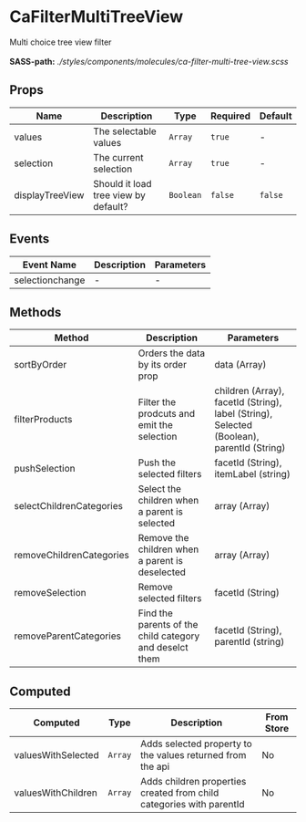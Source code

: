 # CaFilterMultiTreeView

Multi choice tree view filter<br><br> **SASS-path:** _./styles/components/molecules/ca-filter-multi-tree-view.scss_

## Props

<!-- @vuese:CaFilterMultiTreeView:props:start -->
|Name|Description|Type|Required|Default|
|---|---|---|---|---|
|values|The selectable values|`Array`|`true`|-|
|selection|The current selection|`Array`|`true`|-|
|displayTreeView|Should it load tree view by default?|`Boolean`|`false`|`false`|

<!-- @vuese:CaFilterMultiTreeView:props:end -->


## Events

<!-- @vuese:CaFilterMultiTreeView:events:start -->
|Event Name|Description|Parameters|
|---|---|---|
|selectionchange|-|-|

<!-- @vuese:CaFilterMultiTreeView:events:end -->


## Methods

<!-- @vuese:CaFilterMultiTreeView:methods:start -->
|Method|Description|Parameters|
|---|---|---|
|sortByOrder|Orders the data by its order prop|data (Array)|
|filterProducts|Filter the prodcuts and emit the selection|children (Array), facetId (String), label (String), Selected (Boolean), parentId (String)|
|pushSelection|Push the selected filters|facetId (String), itemLabel (string)|
|selectChildrenCategories|Select the children when a parent is selected|array (Array)|
|removeChildrenCategories|Remove the children when a parent is deselected|array (Array)|
|removeSelection|Remove selected filters|facetId (String)|
|removeParentCategories|Find the parents of the child category and deselct them|facetId (String), parentId (string)|

<!-- @vuese:CaFilterMultiTreeView:methods:end -->


## Computed

<!-- @vuese:CaFilterMultiTreeView:computed:start -->
|Computed|Type|Description|From Store|
|---|---|---|---|
|valuesWithSelected|`Array`|Adds selected property to the values returned from the api|No|
|valuesWithChildren|`Array`|Adds children properties created from child categories with parentId|No|

<!-- @vuese:CaFilterMultiTreeView:computed:end -->



